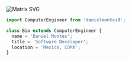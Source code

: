 ![Matrix SVG](https://raw.githubusercontent.com/rodrigograca31/rodrigograca31/master/matrix.svg)

```js
import ComputerEngineer from 'danielmontes9';

class Bio extends ComputerEngineer {
  name = 'Daniel Montes';
  title = 'Software Developer';
  location = 'Mexico, CDMX';
}
```
